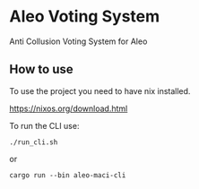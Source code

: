# Aleo Voting System

Anti Collusion Voting System for Aleo

## How to use

To use the project you need to have nix installed. 

https://nixos.org/download.html

To run the CLI use:

`./run_cli.sh`

or 

`cargo run --bin aleo-maci-cli`


